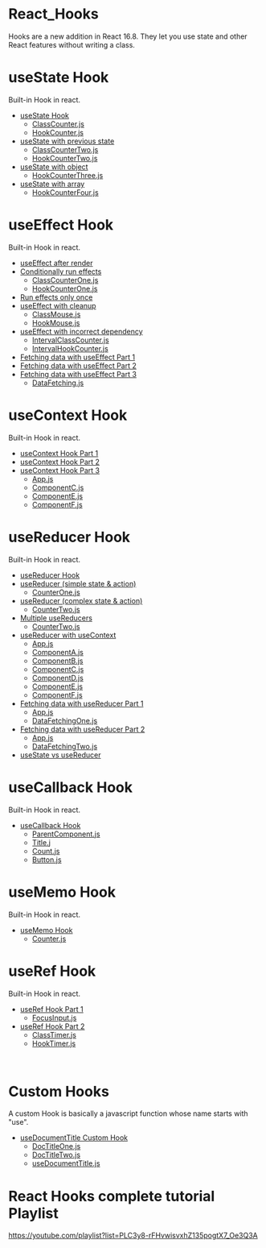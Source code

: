 # React_Hooks
Hooks are a new addition in React 16.8. They let you use state and other React features without writing a class.
# useState Hook 
Built-in Hook in react.
<ul>
  <li><a href="https://www.youtube.com/watch?v=lAW1Jmmr9hc&list=PLC3y8-rFHvwisvxhZ135pogtX7_Oe3Q3A&index=2&ab_channel=Codevolution">useState Hook</a>
    <ul>
      <li><a href="https://github.com/mtalhach/React_Hooks/blob/main/state-hook/src/components/ClassCounter.js">ClassCounter.js</a></li>
      <li><a href="https://github.com/mtalhach/React_Hooks/blob/main/state-hook/src/components/HookCounter.js">HookCounter.js</a></li>
    </ul>
  </li>

  <li><a href="https://www.youtube.com/watch?v=d0plTCQgsXs&list=PLC3y8-rFHvwisvxhZ135pogtX7_Oe3Q3A&index=3&ab_channel=Codevolution"> useState with previous state</a>
    <ul>
      <li><a href="https://github.com/mtalhach/React_Hooks/blob/main/state-hook/src/components/ClassCounterTwo.js">ClassCounterTwo.js</a></li>
      <li><a href="https://github.com/mtalhach/React_Hooks/blob/main/state-hook/src/components/HookCounterTwo.js">HookCounterTwo.js</a></li>
    </ul>
  </li>

   <li><a href="https://www.youtube.com/watch?v=-3lL8oyev9w&list=PLC3y8-rFHvwisvxhZ135pogtX7_Oe3Q3A&index=4&ab_channel=Codevolution"> useState with object</a>
    <ul>
      <li><a href="https://github.com/mtalhach/React_Hooks/blob/main/state-hook/src/components/HookCounterThree.js">HookCounterThree.js</a></li>
    </ul>
  </li>

   <li><a href="https://www.youtube.com/watch?v=RZ5wKYbOM_I&list=PLC3y8-rFHvwisvxhZ135pogtX7_Oe3Q3A&index=5&ab_channel=Codevolution">  useState with array</a>
    <ul>
      <li><a href="https://github.com/mtalhach/React_Hooks/blob/main/state-hook/src/components/HookCounterFour.js">HookCounterFour.js</a></li>
    </ul>
  </li>
</ul> 

# useEffect Hook 
Built-in Hook in react.
<ul>
  <li><a href="https://www.youtube.com/watch?v=nAuWOnFMlOw&list=PLC3y8-rFHvwisvxhZ135pogtX7_Oe3Q3A&index=7&ab_channel=Codevolution"> useEffect after render</a></li>
    <li><a href="https://www.youtube.com/watch?v=8DYlzVUTC7s&list=PLC3y8-rFHvwisvxhZ135pogtX7_Oe3Q3A&index=8&ab_channel=Codevolution">  Conditionally run effects</a>
    <ul>
      <li><a href="https://github.com/mtalhach/React_Hooks/blob/main/effect-hook/src/components/ClassCounterOne.js">ClassCounterOne.js</a></li>
      <li><a href="https://github.com/mtalhach/React_Hooks/blob/main/effect-hook/src/components/HookCounterOne.js">HookCounterOne.js</a></li>
    </ul>
  </li>

  <li><a href="https://www.youtube.com/watch?v=BH4xvzHa7H8&list=PLC3y8-rFHvwisvxhZ135pogtX7_Oe3Q3A&index=9&ab_channel=Codevolution">  Run effects only once</a></li>
    <li><a href="https://www.youtube.com/watch?v=DTlmk6QeOHY&list=PLC3y8-rFHvwisvxhZ135pogtX7_Oe3Q3A&index=10&ab_channel=Codevolution">  useEffect with cleanup</a>
    <ul>
      <li><a href="https://github.com/mtalhach/React_Hooks/blob/main/effect-hook/src/components/ClassMouse.js">ClassMouse.js</a></li>
      <li><a href="https://github.com/mtalhach/React_Hooks/blob/main/effect-hook/src/components/HookMouse.js">HookMouse.js
</a></li>
    </ul>
  </li>
  
  <li><a href="https://www.youtube.com/watch?v=SP-NrbQHFww&list=PLC3y8-rFHvwisvxhZ135pogtX7_Oe3Q3A&index=11&ab_channel=Codevolution">  useEffect with incorrect dependency</a>
    <ul>
      <li><a href="https://github.com/mtalhach/React_Hooks/blob/main/effect-hook/src/components/IntervalClassCounter.js">IntervalClassCounter.js</a></li>
      <li><a href="https://github.com/mtalhach/React_Hooks/blob/main/effect-hook/src/components/IntervalHookCounter.js">IntervalHookCounter.js
</a></li>
    </ul>
  </li>

   <li><a href="https://www.youtube.com/watch?v=bYFYF2GnMy8&list=PLC3y8-rFHvwisvxhZ135pogtX7_Oe3Q3A&index=13&ab_channel=Codevolution">  Fetching data with useEffect Part 1</a> </li>
   <li><a href="https://www.youtube.com/watch?v=1tfd6ANaNRY&list=PLC3y8-rFHvwisvxhZ135pogtX7_Oe3Q3A&index=14&ab_channel=Codevolution">   Fetching data with useEffect Part 2</a> </li>
   <li><a href="https://www.youtube.com/watch?v=zm_09NER-R0&list=PLC3y8-rFHvwisvxhZ135pogtX7_Oe3Q3A&index=14&ab_channel=Codevolution">  Fetching data with useEffect Part 3</a> 
    <ul>
      <li><a href="https://github.com/mtalhach/React_Hooks/blob/main/effect-hook/src/components/DataFetching.js">DataFetching.js</a></li>
    </ul>
  </li>
</ul>

# useContext Hook
Built-in Hook in react.
<ul>
   <li><a href="https://www.youtube.com/watch?v=CI7EYWmRDJE&list=PLC3y8-rFHvwisvxhZ135pogtX7_Oe3Q3A&index=15&ab_channel=Codevolution">  useContext Hook Part 1</a></li>
  <li><a href="https://www.youtube.com/watch?v=tEqNSOhCHLU&list=PLC3y8-rFHvwisvxhZ135pogtX7_Oe3Q3A&index=16&ab_channel=Codevolution">  useContext Hook Part 2</a></li>
  <li><a href="https://www.youtube.com/watch?v=UjjtvroahBU&list=PLC3y8-rFHvwisvxhZ135pogtX7_Oe3Q3A&index=17&ab_channel=Codevolution">  useContext Hook Part 3</a>
    <ul>
      <li><a href="https://github.com/mtalhach/React_Hooks/blob/main/context-hook/src/App.js">App.js</a></li>
      <li><a href="https://github.com/mtalhach/React_Hooks/blob/main/context-hook/src/components/ComponentC.js">ComponentC.js</a></li>
      <li><a href="https://github.com/mtalhach/React_Hooks/blob/main/context-hook/src/components/ComponentE.js">ComponentE.js</a></li>
      <li><a href="https://github.com/mtalhach/React_Hooks/blob/main/context-hook/src/components/ComponentF.js">ComponentF.js</a></li>
    </ul>
  </li>
</ul>

# useReducer Hook
Built-in Hook in react.
<ul>
   <li><a href="https://www.youtube.com/watch?v=cVYp4u1m6iA&list=PLC3y8-rFHvwisvxhZ135pogtX7_Oe3Q3A&index=18&ab_channel=Codevolution">  useReducer Hook</a></li>
  <li><a href="https://www.youtube.com/watch?v=IHJ-TO_1nME&list=PLC3y8-rFHvwisvxhZ135pogtX7_Oe3Q3A&index=19&ab_channel=Codevolution">useReducer (simple state & action)</a>
    <ul>
      <li><a href="https://github.com/mtalhach/React_Hooks/blob/main/reducer-hook/src/components/CounterOne.js">CounterOne.js
</a></li>
    </ul>
  </li>
  
  <li><a href="https://www.youtube.com/watch?v=uX7lxFrWUbA&list=PLC3y8-rFHvwisvxhZ135pogtX7_Oe3Q3A&index=20&ab_channel=Codevolution">useReducer (complex state & action)</a>
    <ul>
      <li><a href="https://github.com/mtalhach/React_Hooks/blob/main/reducer-hook/src/components/CounterTwo.js">CounterTwo.js
</a></li>
    </ul>
  </li>

  <li><a href="https://www.youtube.com/watch?v=5DsCKNRA8s4&list=PLC3y8-rFHvwisvxhZ135pogtX7_Oe3Q3A&index=21&ab_channel=Codevolution"> Multiple useReducers</a>
    <ul>
      <li><a href="https://github.com/mtalhach/React_Hooks/blob/main/reducer-hook/src/components/CounterThree.js">CounterTwo.js
</a></li>
    </ul>
  </li>

   <li><a href="https://www.youtube.com/watch?v=BCD2irXaVoE&list=PLC3y8-rFHvwisvxhZ135pogtX7_Oe3Q3A&index=22&ab_channel=Codevolution"> useReducer with useContext</a>
    <ul>
      <li><a href="https://github.com/mtalhach/React_Hooks/blob/main/reducer-hook/src/App.js">App.js
</a></li>
      <li><a href="https://github.com/mtalhach/React_Hooks/blob/main/reducer-hook/src/components/ComponentA.js">ComponentA.js
</a></li>
      <li><a href="https://github.com/mtalhach/React_Hooks/blob/main/reducer-hook/src/components/ComponentB.js">ComponentB.js
</a></li>
      <li><a href="https://github.com/mtalhach/React_Hooks/blob/main/reducer-hook/src/components/ComponentC.js">ComponentC.js
</a></li>
      <li><a href="https://github.com/mtalhach/React_Hooks/blob/main/reducer-hook/src/components/ComponentD.js">ComponentD.js
</a></li>
      <li><a href="https://github.com/mtalhach/React_Hooks/blob/main/reducer-hook/src/components/ComponentE.js">ComponentE.js
</a></li>
      <li><a href="https://github.com/mtalhach/React_Hooks/blob/main/reducer-hook/src/components/ComponentF.js">ComponentF.js
</a></li>
    </ul>
  </li>

   <li><a href="https://www.youtube.com/watch?v=snzS7-73SEQ&list=PLC3y8-rFHvwisvxhZ135pogtX7_Oe3Q3A&index=23&ab_channel=Codevolution"> Fetching data with useReducer Part 1</a>
    <ul>
      <li><a href="https://github.com/mtalhach/React_Hooks/blob/main/reducer-hook/src/App.js">App.js
</a>
      <li><a href="https://github.com/mtalhach/React_Hooks/blob/main/reducer-hook/src/components/DataFetchingOne.js">DataFetchingOne.js
</a></li>
    </ul>
  </li>

   <li><a href="https://www.youtube.com/watch?v=imjfiXxvMD8&list=PLC3y8-rFHvwisvxhZ135pogtX7_Oe3Q3A&index=24&ab_channel=Codevolution"> Fetching data with useReducer Part 2</a>
    <ul>
      <li><a href="https://github.com/mtalhach/React_Hooks/blob/main/reducer-hook/src/App.js">App.js
</a>
      <li><a href="https://github.com/mtalhach/React_Hooks/blob/main/reducer-hook/src/components/DataFetchingTwo.js">DataFetchingTwo.js
</a></li>
    </ul>
  </li>

   <li><a href="https://www.youtube.com/watch?v=3VClygDRSsU&list=PLC3y8-rFHvwisvxhZ135pogtX7_Oe3Q3A&index=25&ab_channel=Codevolution">  useState vs useReducer</a>
   </li>
</ul>

# useCallback Hook
Built-in Hook in react.
<ul>
   <li><a href="https://www.youtube.com/watch?v=IL82CzlaCys&list=PLC3y8-rFHvwisvxhZ135pogtX7_Oe3Q3A&index=26&ab_channel=Codevolution"> useCallback Hook</a>
    <ul>
      <li><a href="https://github.com/mtalhach/React_Hooks/blob/main/callback-hook/src/components/ParentComponent.js">ParentComponent.js
</a></li>
      <li><a href="https://github.com/mtalhach/React_Hooks/blob/main/callback-hook/src/components/Title.js">Title.j
</a></li>
      <li><a href="https://github.com/mtalhach/React_Hooks/blob/main/callback-hook/src/components/Count.js">Count.js
</a></li>
      <li><a href="https://github.com/mtalhach/React_Hooks/blob/main/callback-hook/src/components/Button.js">Button.js
</a></li>
    </ul>
  </li>
</ul>

# useMemo Hook
Built-in Hook in react.
<ul>
   <li><a href="https://www.youtube.com/watch?v=qySZIzZvZOY&list=PLC3y8-rFHvwisvxhZ135pogtX7_Oe3Q3A&index=27&ab_channel=Codevolution"> useMemo Hook</a>
    <ul>
      <li><a href="https://github.com/mtalhach/React_Hooks/blob/main/memo-hook/src/components/Counter.js">Counter.js
</a></li>
    </ul>
  </li>
</ul>

# useRef Hook
Built-in Hook in react.
<ul>
   <li><a href="https://www.youtube.com/watch?v=yCS2m01bQ6w&list=PLC3y8-rFHvwisvxhZ135pogtX7_Oe3Q3A&index=28&ab_channel=Codevolution"> useRef Hook Part 1</a>
    <ul>
      <li><a href="https://github.com/mtalhach/React_Hooks/blob/main/ref-hook/src/components/FocusInput.js">FocusInput.js
</a></li>
    </ul>
  </li>

   <li><a href="https://www.youtube.com/watch?v=LWg0OyZQffc&list=PLC3y8-rFHvwisvxhZ135pogtX7_Oe3Q3A&index=29&ab_channel=Codevolution"> useRef Hook Part 2</a>
    <ul>
      <li><a href="https://github.com/mtalhach/React_Hooks/blob/main/ref-hook/src/components/ClassTimer.js">ClassTimer.js
</a></li>
      <li><a href="https://github.com/mtalhach/React_Hooks/blob/main/ref-hook/src/components/HookTimer.js">HookTimer.js
</a></li>
    </ul>
  </li>
</ul><br>


 # Custom Hooks
 A custom Hook is basically a javascript function whose name starts with "use".
 <ul>
    <li><a href="https://www.youtube.com/watch?v=4yp6T-hF5ZY&list=PLC3y8-rFHvwisvxhZ135pogtX7_Oe3Q3A&index=31&ab_channel=Codevolution">  useDocumentTitle Custom Hook</a>
       <ul>
      <li><a href="https://github.com/mtalhach/React_Hooks/blob/main/custom-hooks/src/components/DocTitleOne.js">DocTitleOne.js
      </a></li>
      <li><a href="https://github.com/mtalhach/React_Hooks/blob/main/custom-hooks/src/components/DocTitleTwo.js">DocTitleTwo.js
</a></li>
      <li><a href="https://github.com/mtalhach/React_Hooks/blob/main/custom-hooks/src/hooks/useDocumentTitle.js">useDocumentTitle.js
</a></li>
    </ul>
    </li>

   
 </ul>

 # React Hooks complete tutorial Playlist
 <a href="https://youtube.com/playlist?list=PLC3y8-rFHvwisvxhZ135pogtX7_Oe3Q3A">https://youtube.com/playlist?list=PLC3y8-rFHvwisvxhZ135pogtX7_Oe3Q3A</a>
